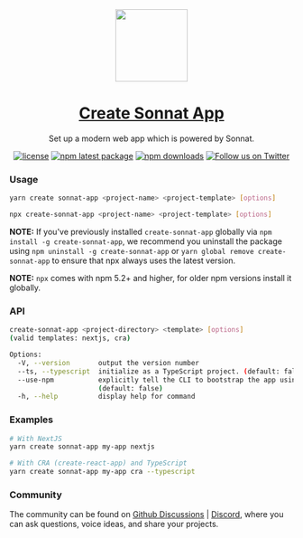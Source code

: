 <div align="center">
  <a href="https://www.sonnat.dev">
    <img src="https://raw.githubusercontent.com/sonnat/sonnat-ui/next/sonnat.svg" height="128">
    <h1 align="center">Create Sonnat App</h1>
  </a>
</div>

<div align="center">

Set up a modern web app which is powered by Sonnat.

[![license](https://img.shields.io/github/license/sonnat/create-sonnat-app?color=EE3F7C&style=for-the-badge)](https://github.com/sonnat/create-sonnat-app/blob/main/LICENSE)
[![npm latest package](https://img.shields.io/npm/v/create-sonnat-app?color=EE3F7C&style=for-the-badge)](https://www.npmjs.com/package/create-sonnat-app)
[![npm downloads](https://img.shields.io/npm/dt/create-sonnat-app?color=EE3F7C&style=for-the-badge)](https://www.npmjs.com/package/create-sonnat-app)
[![Follow us on Twitter](https://img.shields.io/twitter/follow/sonnatdesign?color=EE3F7C&label=follow%20us%20on%20twitter&style=for-the-badge)](https://twitter.com/sonnatdesign)

</div>

### Usage

```bash
yarn create sonnat-app <project-name> <project-template> [options]

npx create-sonnat-app <project-name> <project-template> [options]
```

**NOTE:** If you've previously installed `create-sonnat-app` globally via `npm install -g create-sonnat-app`, we recommend you uninstall the package using `npm uninstall -g create-sonnat-app` or `yarn global remove create-sonnat-app` to ensure that npx always uses the latest version.

**NOTE:** `npx` comes with npm 5.2+ and higher, for older npm versions install it globally.

### API

```bash
create-sonnat-app <project-directory> <template> [options]
(valid templates: nextjs, cra)

Options:
  -V, --version       output the version number
  --ts, --typescript  initialize as a TypeScript project. (default: false)
  --use-npm           explicitly tell the CLI to bootstrap the app using npm.
                      (default: false)
  -h, --help          display help for command
```

### Examples

```bash
# With NextJS
yarn create sonnat-app my-app nextjs

# With CRA (create-react-app) and TypeScript
yarn create sonnat-app my-app cra --typescript
```

### Community

The community can be found on [Github Discussions](https://github.com/sonnat/create-sonnat-app/discussions) | [Discord](https://discord.gg/h4Dpr4PnXW), where you can ask questions, voice ideas, and share your projects.
